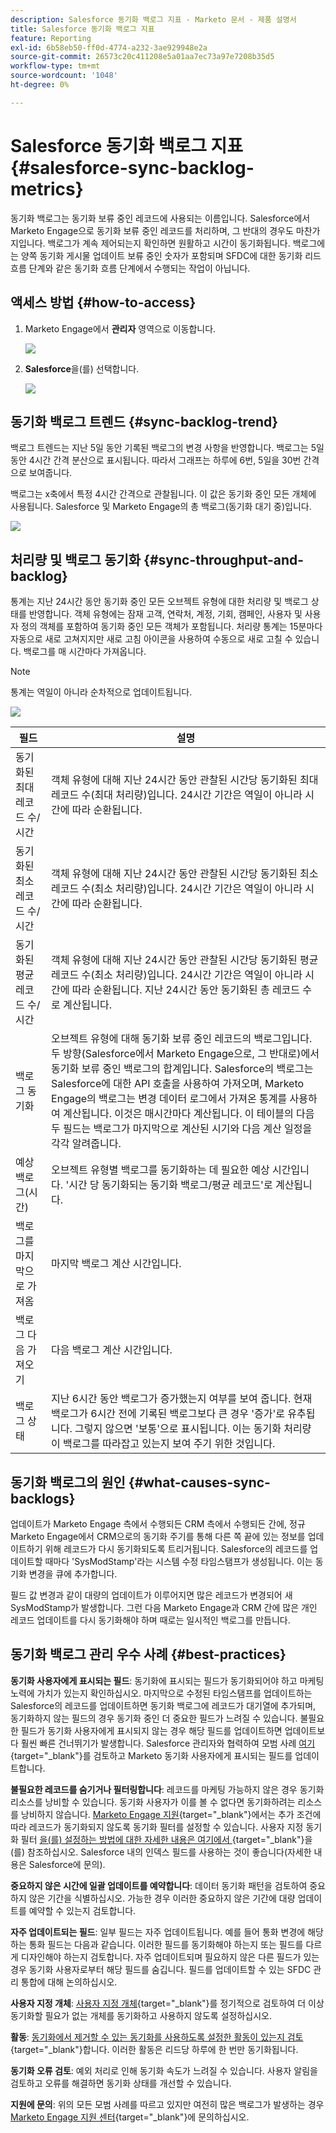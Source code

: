 ```yaml
---
description: Salesforce 동기화 백로그 지표 - Marketo 문서 - 제품 설명서
title: Salesforce 동기화 백로그 지표
feature: Reporting
exl-id: 6b58eb50-ff0d-4774-a232-3ae929948e2a
source-git-commit: 26573c20c411208e5a01aa7ec73a97e7208b35d5
workflow-type: tm+mt
source-wordcount: '1048'
ht-degree: 0%

---
```


# Salesforce 동기화 백로그 지표  {#salesforce-sync-backlog-metrics}

동기화 백로그는 동기화 보류 중인 레코드에 사용되는 이름입니다. Salesforce에서 Marketo Engage으로 동기화 보류 중인 레코드를 처리하며, 그 반대의 경우도 마찬가지입니다. 백로그가 계속 제어되는지 확인하면 원활하고 시간이 동기화됩니다. 백로그에는 양쪽 동기화 게시물 업데이트 보류 중인 숫자가 포함되며 SFDC에 대한 동기화 리드 흐름 단계와 같은 동기화 흐름 단계에서 수행되는 작업이 아닙니다.

## 액세스 방법 {#how-to-access}

1. Marketo Engage에서 **관리자** 영역으로 이동합니다.

   ![](assets/salesforce-sync-backlog-metrics-1.png)

1. **Salesforce**&#x200B;을(를) 선택합니다.

   ![](assets/salesforce-sync-backlog-metrics-2.png)

## 동기화 백로그 트렌드 {#sync-backlog-trend}

백로그 트렌드는 지난 5일 동안 기록된 백로그의 변경 사항을 반영합니다. 백로그는 5일 동안 4시간 간격 분산으로 표시됩니다. 따라서 그래프는 하루에 6번, 5일을 30번 간격으로 보여줍니다.

백로그는 x축에서 특정 4시간 간격으로 관찰됩니다. 이 값은 동기화 중인 모든 개체에 사용됩니다. Salesforce 및 Marketo Engage의 총 백로그(동기화 대기 중)입니다.

![](assets/salesforce-sync-backlog-metrics-3.png)

## 처리량 및 백로그 동기화 {#sync-throughput-and-backlog}

통계는 지난 24시간 동안 동기화 중인 모든 오브젝트 유형에 대한 처리량 및 백로그 상태를 반영합니다. 객체 유형에는 잠재 고객, 연락처, 계정, 기회, 캠페인, 사용자 및 사용자 정의 객체를 포함하여 동기화 중인 모든 객체가 포함됩니다. 처리량 통계는 15분마다 자동으로 새로 고쳐지지만 새로 고침 아이콘을 사용하여 수동으로 새로 고칠 수 있습니다. 백로그를 매 시간마다 가져옵니다.

>[!NOTE]
>
>통계는 역일이 아니라 순차적으로 업데이트됩니다.

![](assets/salesforce-sync-backlog-metrics-4.png)

<table><thead>
  <tr>
    <th>필드</th>
    <th>설명</th>
  </tr></thead>
<tbody>
  <tr>
    <td>동기화된 최대 레코드 수/시간</td>
    <td>객체 유형에 대해 지난 24시간 동안 관찰된 시간당 동기화된 최대 레코드 수(최대 처리량)입니다. 24시간 기간은 역일이 아니라 시간에 따라 순환됩니다.</td>
  </tr>
  <tr>
    <td>동기화된 최소 레코드 수/시간</td>
    <td>객체 유형에 대해 지난 24시간 동안 관찰된 시간당 동기화된 최소 레코드 수(최소 처리량)입니다. 24시간 기간은 역일이 아니라 시간에 따라 순환됩니다.</td>
  </tr>
  <tr>
    <td>동기화된 평균 레코드 수/시간</td>
    <td>객체 유형에 대해 지난 24시간 동안 관찰된 시간당 동기화된 평균 레코드 수(최소 처리량)입니다. 24시간 기간은 역일이 아니라 시간에 따라 순환됩니다. 지난 24시간 동안 동기화된 총 레코드 수로 계산됩니다.</td>
  </tr>
  <tr>
    <td>백로그 동기화</td>
    <td>오브젝트 유형에 대해 동기화 보류 중인 레코드의 백로그입니다. 두 방향(Salesforce에서 Marketo Engage으로, 그 반대로)에서 동기화 보류 중인 백로그의 합계입니다. Salesforce의 백로그는 Salesforce에 대한 API 호출을 사용하여 가져오며, Marketo Engage의 백로그는 변경 데이터 로그에서 가져온 통계를 사용하여 계산됩니다. 이것은 매시간마다 계산됩니다. 이 테이블의 다음 두 필드는 백로그가 마지막으로 계산된 시기와 다음 계산 일정을 각각 알려줍니다.</td>
  </tr>
  <tr>
    <td>예상 백로그(시간)</td>
    <td>오브젝트 유형별 백로그를 동기화하는 데 필요한 예상 시간입니다. '시간 당 동기화되는 동기화 백로그/평균 레코드'로 계산됩니다.</td>
  </tr>
  <tr>
    <td>백로그를 마지막으로 가져옴</td>
    <td>마지막 백로그 계산 시간입니다.</td>
  </tr>
  <tr>
    <td>백로그 다음 가져오기</td>
    <td>다음 백로그 계산 시간입니다.</td>
  </tr>
  <tr>
    <td>백로그 상태</td>
    <td>지난 6시간 동안 백로그가 증가했는지 여부를 보여 줍니다. 현재 백로그가 6시간 전에 기록된 백로그보다 큰 경우 '증가'로 유추됩니다. 그렇지 않으면 '보통'으로 표시됩니다. 이는 동기화 처리량이 백로그를 따라잡고 있는지 보여 주기 위한 것입니다.</td>
  </tr>
</tbody></table>

## 동기화 백로그의 원인 {#what-causes-sync-backlogs}

업데이트가 Marketo Engage 측에서 수행되든 CRM 측에서 수행되든 간에, 정규 Marketo Engage에서 CRM으로의 동기화 주기를 통해 다른 쪽 끝에 있는 정보를 업데이트하기 위해 레코드가 다시 동기화되도록 트리거됩니다. Salesforce의 레코드를 업데이트할 때마다 &#39;SysModStamp&#39;라는 시스템 수정 타임스탬프가 생성됩니다. 이는 동기화 변경을 큐에 추가합니다.

필드 값 변경과 같이 대량의 업데이트가 이루어지면 많은 레코드가 변경되어 새 SysModStamp가 발생합니다. 그런 다음 Marketo Engage과 CRM 간에 많은 개인 레코드 업데이트를 다시 동기화해야 하며 때로는 일시적인 백로그를 만듭니다.

## 동기화 백로그 관리 우수 사례 {#best-practices}

**동기화 사용자에게 표시되는 필드**: 동기화에 표시되는 필드가 동기화되어야 하고 마케팅 노력에 가치가 있는지 확인하십시오. 마지막으로 수정된 타임스탬프를 업데이트하는 Salesforce의 레코드를 업데이트하면 동기화 백로그에 레코드가 대기열에 추가되며, 동기화하지 않는 필드의 경우 동기화 중인 더 중요한 필드가 느려질 수 있습니다. 불필요한 필드가 동기화 사용자에게 표시되지 않는 경우 해당 필드를 업데이트하면 업데이트보다 훨씬 빠른 건너뛰기가 발생합니다. Salesforce 관리자와 협력하여 모범 사례 [여기](https://nation.marketo.com/t5/marketo-whisperer-blogs/best-practices-for-determining-which-fields-to-sync-with-marketo/ba-p/247449){target="_blank"}를 검토하고 Marketo 동기화 사용자에게 표시되는 필드를 업데이트합니다.

**불필요한 레코드를 숨기거나 필터링합니다**: 레코드를 마케팅 가능하지 않은 경우 동기화 리소스를 낭비할 수 있습니다. 동기화 사용자가 이를 볼 수 없다면 동기화하려는 리소스를 낭비하지 않습니다. [Marketo Engage 지원](https://nation.marketo.com/t5/support/ct-p/Support#_blank){target="_blank"}에서는 추가 조건에 따라 레코드가 동기화되지 않도록 동기화 필터를 설정할 수 있습니다. 사용자 지정 동기화 필터 [을(를) 설정하는 방법에 대한 자세한 내용은 여기에서 ](https://nation.marketo.com/t5/product-blogs/instructions-for-creating-a-custom-sync-rule/ba-p/242758){target="_blank"}을(를) 참조하십시오. Salesforce 내의 인덱스 필드를 사용하는 것이 좋습니다(자세한 내용은 Salesforce에 문의).

**중요하지 않은 시간에 일괄 업데이트를 예약합니다**: 데이터 동기화 패턴을 검토하여 중요하지 않은 기간을 식별하십시오. 가능한 경우 이러한 중요하지 않은 기간에 대량 업데이트를 예약할 수 있는지 검토합니다.

**자주 업데이트되는 필드**: 일부 필드는 자주 업데이트됩니다. 예를 들어 통화 변경에 해당하는 통화 필드는 다음과 같습니다. 이러한 필드를 동기화해야 하는지 또는 필드를 다르게 디자인해야 하는지 검토합니다. 자주 업데이트되며 필요하지 않은 다른 필드가 있는 경우 동기화 사용자로부터 해당 필드를 숨깁니다. 필드를 업데이트할 수 있는 SFDC 관리 통합에 대해 논의하십시오.

**사용자 지정 개체**: [사용자 지정 개체](https://experienceleague.adobe.com/en/docs/marketo/using/product-docs/crm-sync/salesforce-sync/sfdc-sync-details/sfdc-sync-custom-object-sync){target="_blank"}를 정기적으로 검토하여 더 이상 동기화할 필요가 없는 개체를 동기화하고 사용하지 않도록 설정하십시오.

**활동**: [동기화에서 제거할 수 있는 동기화를 사용하도록 설정한 활동이 있는지 검토](https://experienceleague.adobe.com/en/docs/marketo/using/product-docs/crm-sync/salesforce-sync/setup/optional-steps/customize-activities-sync){target="_blank"}합니다.  이러한 활동은 리드당 하루에 한 번만 동기화됩니다.

**동기화 오류 검토**: 예외 처리로 인해 동기화 속도가 느려질 수 있습니다. 사용자 알림을 검토하고 오류를 해결하면 동기화 상태를 개선할 수 있습니다.

**지원에 문의**: 위의 모든 모범 사례를 따르고 있지만 여전히 많은 백로그가 발생하는 경우 [Marketo Engage 지원 센터](https://nation.marketo.com/t5/support/ct-p/Support#_blank){target="_blank"}에 문의하십시오.
